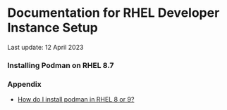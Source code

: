 # Documentation for RHEL Developer Instance Setup

Last update: 12 April 2023

### Installing Podman on RHEL 8.7


### Appendix
- [How do I install podman in RHEL 8 or 9?](https://access.redhat.com/solutions/3650231)
